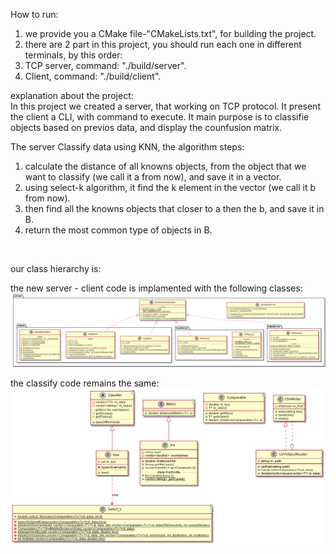 How to run:
1. we provide you a CMake file-"CMakeLists.txt", for building the project.
2. there are 2 part in this project, you should run each one in different terminals, by this order:
3. TCP server, command: "./build/server".
4. Client, command: "./build/client".




explanation about the project:<br />
In this project we created a server, that working on TCP protocol.
It present the client a CLI, with command to execute.
It main purpose is to classifie objects based on previos data, and display the counfusion matrix.

The server Classify data using KNN, the algorithm steps:
1. calculate the distance of all knowns objects, from the object that we want to classify (we call it a from now), and save it in a vector.
2. using select-k algorithm, it find the k element in the vector (we call it b from now).
3. then find all the knowns objects that closer to a then the b, and save it in B.
4. return the most common type of objects in B.
<br />




our class hierarchy is:

the new server - client code is implamented with the following classes:
![](UMLs/UML%20ass2.png)

the classify code remains the same: <br />
![](UMLs/UML%20ass1.png)
